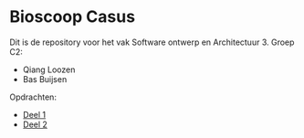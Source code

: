 # Bioscoop Casus

Dit is de repository voor het vak Software ontwerp en Architectuur 3.
Groep C2:

- Qiang Loozen
- Bas Buijsen

Opdrachten:

- [Deel 1](https://github.com/deBasMan21/BioscoopCasusCSharp/tree/partOne)
- [Deel 2](https://github.com/deBasMan21/BioscoopCasusCSharp/tree/partTwo)
